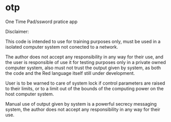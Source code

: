 # otp
One Time Pad/ssword pratice app

Disclaimer:

This code is intended to use for training purposes only, must be used in a isolated computer system not conected to a network.

The author does not accept any responsibility in any way for their use, and the user is responsible of use it for testing purposes only
in a private owned computer system, also must not trust the output given by system, as both the code and the Red language itself still under development.

User is to be warned to care of system lock if control parameters are raised to their limits, or to a limit out of the bounds of the
computing power on the host computer system.

Manual use of output given by system is a powerful secrecy messaging system, the author does not accept any responsibility in any way for their use.


